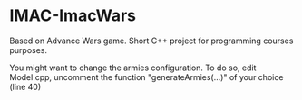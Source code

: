 # IMAC-ImacWars

Based on Advance Wars game.
Short C++ project for programming courses purposes.
 
You might want to change the armies configuration. To do so, edit Model.cpp, uncomment the function "generateArmies(...)" of your choice (line 40)